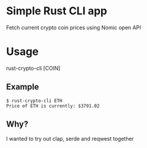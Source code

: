 # Simple Rust CLI app

Fetch current crypto coin prices using Nomic open API

# Usage
rust-crypto-cli [COIN]

## Example
```
$ rust-crypto-cli ETH
Price of ETH is currently: $3791.02
```

## Why?
I wanted to try out clap, serde and reqwest together
